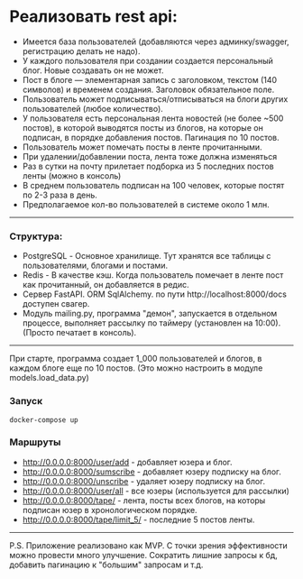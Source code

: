 
# Реализовать rest api:

* Имеется база пользователей (добавляются через админку/swagger, регистрацию делать не надо).
* У каждого пользователя при создании создается персональный блог. Новые создавать он не может.
* Пост в блоге — элементарная запись с заголовком, текстом (140 символов) и временем создания. Заголовок обязательное поле.
* Пользователь может подписываться/отписываться на блоги других пользователей (любое количество).
* У пользователя есть персональная лента новостей (не более ~500 постов), в которой выводятся посты из блогов,
 на которые он подписан, в порядке добавления постов. Пагинация по 10 постов.
* Пользователь может помечать посты в ленте прочитанными.
* При удалении/добавлении поста, лента тоже должна изменяться
* Раз в сутки на почту прилетает подборка из 5 последних постов ленты (можно в консоль)
* В среднем пользователь подписан на 100 человек, которые постят по 2-3 раза в день.
* Предполагаемое кол-во пользователей в системе около 1 млн.
---
### Структура:
* PostgreSQL - Основное хранилище. Тут хранятся все таблицы с пользователями, блогами и постами.
* Redis - В качестве кэш. Когда пользователь помечает в ленте пост как прочитанный, он добавляется в редис.
* Сервер FastAPI. ORM SqlAlchemy. по пути http://localhost:8000/docs доступен свагер.
* Модуль mailing.py, программа "демон", запускается в отдельном процессе, выполняет рассылку по таймеру (установлен на 10:00).
(Просто печатает в консоль).
---
При старте, программа создает 1_000 пользователей и блогов, в каждом блоге еще по 10 постов. (Это можно настроить в модуле models.load_data.py)

### Запуск

```commandline
docker-compose up
```

### Маршруты

* http://0.0.0.0:8000/user/add - добавляет юзера и блог.
* http://0.0.0.0:8000/sumscribe - добавляет юзеру подписку на блог.
* http://0.0.0.0:8000/unscribe - удаляет юзеру подписку на блог.
* http://0.0.0.0:8000/user/all - все юзеры (используется для рассылки)
* http://0.0.0.0:8000/tape/<id> - лента, посты всех блогов, на которы подписан юзер в хронологическом порядке.
* http://0.0.0.0:8000/tape/limit_5/<id> - последние 5 постов ленты.
---

P.S. Приложение реализовано как MVP. С точки зрения эффективности можно провести много улучшение. Сократить лишние запросы к бд, добавить пагинацию к "большим" запросам и т.д.   

